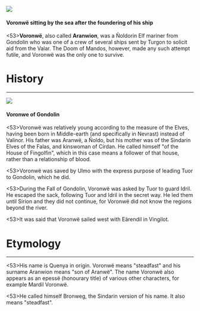 ![](voronwe/1.jpg)

#### Voronwë sitting by the sea after the foundering of his ship

<53>**Voronwë**, also called **Aranwion**, was a Ñoldorin Elf mariner from Gondolin who was one of a crew of several ships sent by Turgon to solicit aid from the Valar. The Doom of Mandos, however, made any such attempt futile, and Voronwë was the only one to survive.

# History
---

![](voronwe/2.jpg)

#### Voronwe of Gondolin

<53>Voronwë was relatively young according to the measure of the Elves, having been born in Middle-earth (and specifically in Nevrast) instead of Valinor. His father was Aranwë, a Ñoldo, but his mother was of the Sindarin Elves of the Falas, and kinswoman of Círdan. He called himself "of the House of Fingolfin", which in this case means a follower of that house, rather than a relationship of blood.

<53>Voronwë was saved by Ulmo with the express purpose of leading Tuor to Gondolin, which he did.

<53>During the Fall of Gondolin, Voronwë was asked by Tuor to guard Idril. He escaped the sack, following Tuor and Idril in the secret way. He led them until Sirion and they did not continue, for Voronwë did not know the regions beyond the river.

<53>It was said that Voronwë sailed west with Eärendil in Vingilot.

# Etymology

---

<53>His name is Quenya in origin. Voronwë means "steadfast" and his surname Aranwion means "son of Aranwë". The name Voronwë also appears as an epessë (honourary title) of various other characters, for example Mardil Voronwë.

<53>He called himself Bronweg, the Sindarin version of his name. It also means "steadfast".
